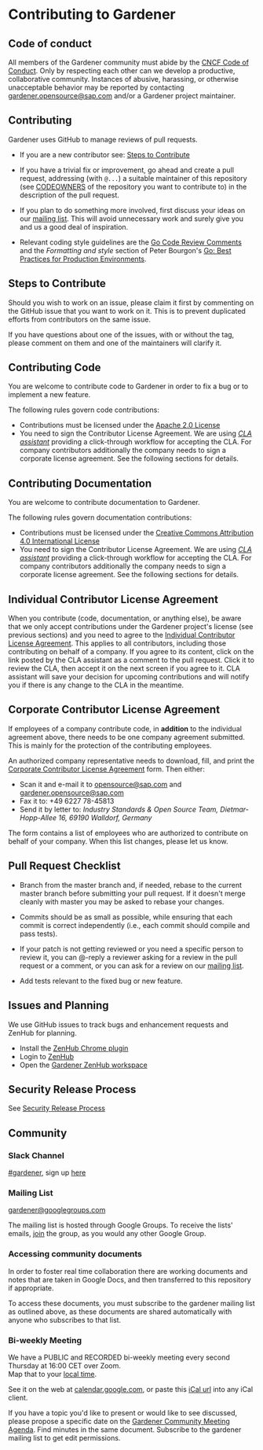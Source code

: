 # Contributing to Gardener

## Code of conduct

All members of the Gardener community must abide by the
[CNCF Code of Conduct](https://github.com/cncf/foundation/blob/master/code-of-conduct.md).
Only by respecting each other can we develop a productive, collaborative community.
Instances of abusive, harassing, or otherwise unacceptable behavior may be reported by contacting [gardener.opensource@sap.com](mailto:gardener.opensource@sap.com) and/or a Gardener project maintainer.

## Contributing

Gardener uses GitHub to manage reviews of pull requests.

* If you are a new contributor see: [Steps to Contribute](#steps-to-contribute)

* If you have a trivial fix or improvement, go ahead and create a pull request,
  addressing (with `@...`) a suitable maintainer of this repository (see
  [CODEOWNERS](https://github.com/gardener/gardener/blob/master/CODEOWNERS) of the
  repository you want to contribute to) in the description of the pull request.

* If you plan to do something more involved, first discuss your ideas
  on our [mailing list](https://groups.google.com/forum/?fromgroups#!forum/gardener).
  This will avoid unnecessary work and surely give you and us a good deal
  of inspiration.

* Relevant coding style guidelines are the [Go Code Review
  Comments](https://github.com/golang/go/wiki/CodeReviewComments)
  and the _Formatting and style_ section of Peter Bourgon's [Go: Best
  Practices for Production
  Environments](http://peter.bourgon.org/go-in-production/#formatting-and-style).

## Steps to Contribute

Should you wish to work on an issue, please claim it first by commenting on the GitHub issue that you want to work on it. This is to prevent duplicated efforts from contributors on the same issue.

If you have questions about one of the issues, with or without the tag, please comment on them and one of the maintainers will clarify it.

## Contributing Code

You are welcome to contribute code to Gardener in order to fix a bug or to implement a new feature.

The following rules govern code contributions:

* Contributions must be licensed under the [Apache 2.0 License](http://www.apache.org/licenses/LICENSE-2.0)
* You need to sign the Contributor License Agreement. We are using *[CLA assistant](https://cla-assistant.io/)* providing a click-through workflow for accepting the CLA. For company contributors additionally the company needs to sign a corporate license agreement. See the following sections for details.

## Contributing Documentation

You are welcome to contribute documentation to Gardener.

The following rules govern documentation contributions:

* Contributions must be licensed under the [Creative Commons Attribution 4.0 International License](https://creativecommons.org/licenses/by/4.0/legalcode)
* You need to sign the Contributor License Agreement. We are using *[CLA assistant](https://cla-assistant.io/)* providing a click-through workflow for accepting the CLA. For company contributors additionally the company needs to sign a corporate license agreement. See the following sections for details.

## Individual Contributor License Agreement

When you contribute (code, documentation, or anything else), be aware that we only accept contributions 
under the Gardener project's license (see previous sections) and you need to agree to the
[Individual Contributor License Agreement](https://gist.github.com/CLAassistant/bd1ea8ec8aa0357414e8).
This applies to all contributors, including those contributing on behalf of a company. If you agree to its content, click on the link posted by the CLA assistant as a comment to the pull request. Click it to review the CLA, then accept it on the next screen if you agree to it. CLA assistant will save your decision for upcoming contributions and will notify you if there is any change to the CLA in the meantime.

## Corporate Contributor License Agreement

If employees of a company contribute code, in **addition** to the individual agreement above, there needs to be one company agreement submitted. This is mainly for the protection of the contributing employees.

An authorized company representative needs to download, fill, and print
the [Corporate Contributor License Agreement](/doc/cla/SAP%20Corporate%20Contributor%20License%20Agreement%20(5-26-15).pdf) form. Then either:

* Scan it and e-mail it to [opensource@sap.com](mailto:opensource@sap.com) and [gardener.opensource@sap.com](mailto:gardener.opensource@sap.com)
* Fax it to: +49 6227 78-45813
* Send it by letter to: *Industry Standards & Open Source Team, Dietmar-Hopp-Allee 16, 69190 Walldorf, Germany*

The form contains a list of employees who are authorized to contribute on behalf of your company. When this list changes, please let us know.

## Pull Request Checklist

* Branch from the master branch and, if needed, rebase to the current master branch before submitting your pull request. If it doesn't merge cleanly with master you may be asked to rebase your changes.

* Commits should be as small as possible, while ensuring that each commit is correct independently (i.e., each commit should compile and pass tests).

* If your patch is not getting reviewed or you need a specific person to review it, you can @-reply a reviewer asking for a review in the pull request or a comment, or you can ask for a review on our [mailing list](https://groups.google.com/forum/?fromgroups#!forum/gardener).

* Add tests relevant to the fixed bug or new feature.

## Issues and Planning

We use GitHub issues to track bugs and enhancement requests and ZenHub for planning.

* Install the [ZenHub Chrome plugin](https://chrome.google.com/webstore/detail/zenhub-for-github/ogcgkffhplmphkaahpmffcafajaocjbd)
* Login to [ZenHub](https://www.zenhub.com/)
* Open the [Gardener ZenHub workspace](https://app.zenhub.com/workspace/o/gardener/gardener)

## Security Release Process

See [Security Release Process](https://github.com/gardener/documentation/blob/master/security-release-process.md)

## Community

### Slack Channel

[#gardener](https://kubernetes.slack.com/messages/gardener), sign up [here](http://slack.k8s.io/)

### Mailing List

[gardener@googlegroups.com](https://groups.google.com/forum/?fromgroups#!forum/gardener)

The mailing list is hosted through Google Groups. To receive the lists' emails, [join](https://support.google.com/groups/answer/1067205) the group, as you would any other Google Group.

### Accessing community documents

In order to foster real time collaboration there are working documents and notes that are taken in Google Docs, and then transferred to this repository if appropriate.

To access these documents, you must subscribe to the gardener mailing list as outlined above, as these documents are shared automatically with anyone who subscribes to that list.

### Bi-weekly Meeting

We have a PUBLIC and RECORDED bi-weekly meeting every second Thursday at 16:00 CET over Zoom.  
Map that to your [local time](http://www.thetimezoneconverter.com/?t=16:00&tz=CET).

See it on the web at [calendar.google.com](https://calendar.google.com/calendar/embed?src=gardener.cloud.community%40gmail.com&ctz=Europe%2FBerlin), or paste this [iCal url](https://calendar.google.com/calendar/ical/gardener.cloud.community%40gmail.com/public/basic.ics) into any iCal client.

If you have a topic you'd like to present or would like to see discussed, please propose a specific date on the [Gardener Community Meeting Agenda](https://docs.google.com/document/d/1314v8ziVNQPjdBrWp-Y4BYrTDlv7dq2cWDFIa9SMaP4). Find minutes in the same document. Subscribe to the gardener mailing list to get edit permissions.